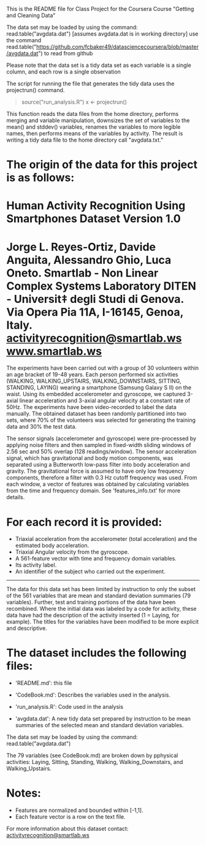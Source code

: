 
This is the README file for Class Project for the Coursera Course "Getting and Cleaning Data"

The data set may be loaded by using the command:
read.table("avgdata.dat")  [assumes avgdata.dat is in working directory]
use the command read.table("https://github.com/fcbaker49/datasciencecoursera/blob/master/avgdata.dat") to read from github

Please note that the data set is a tidy data set as each variable is a single column, and each row is a single observation 

The script for running the file that generates the tidy data uses the projectrun() command.
>source("run_analysis.R")
> x <- projectrun()

This function reads the data files from the home directory, performs merging and variable manipulation, downsizes the set of variables to the mean() and stddev() variables, renames the variables to more legible names, then performs means of the variables by activity. The result is writing a tidy data file to the home directory call "avgdata.txt."

The origin of the data for this project is as follows:
==================================================================
Human Activity Recognition Using Smartphones Dataset
Version 1.0
==================================================================
Jorge L. Reyes-Ortiz, Davide Anguita, Alessandro Ghio, Luca Oneto.
Smartlab - Non Linear Complex Systems Laboratory
DITEN - Universit‡ degli Studi di Genova.
Via Opera Pia 11A, I-16145, Genoa, Italy.
activityrecognition@smartlab.ws
www.smartlab.ws
==================================================================

The experiments have been carried out with a group of 30 volunteers within an age bracket of 19-48 years. Each person performed six activities (WALKING, WALKING_UPSTAIRS, WALKING_DOWNSTAIRS, SITTING, STANDING, LAYING) wearing a smartphone (Samsung Galaxy S II) on the waist. Using its embedded accelerometer and gyroscope, we captured 3-axial linear acceleration and 3-axial angular velocity at a constant rate of 50Hz. The experiments have been video-recorded to label the data manually. The obtained dataset has been randomly partitioned into two sets, where 70% of the volunteers was selected for generating the training data and 30% the test data. 

The sensor signals (accelerometer and gyroscope) were pre-processed by applying noise filters and then sampled in fixed-width sliding windows of 2.56 sec and 50% overlap (128 readings/window). The sensor acceleration signal, which has gravitational and body motion components, was separated using a Butterworth low-pass filter into body acceleration and gravity. The gravitational force is assumed to have only low frequency components, therefore a filter with 0.3 Hz cutoff frequency was used. From each window, a vector of features was obtained by calculating variables from the time and frequency domain. See 'features_info.txt' for more details. 

For each record it is provided:
======================================

- Triaxial acceleration from the accelerometer (total acceleration) and the estimated body acceleration.
- Triaxial Angular velocity from the gyroscope. 
- A 561-feature vector with time and frequency domain variables. 
- Its activity label. 
- An identifier of the subject who carried out the experiment.

*****************************************************
The data for this data set has been limited by instruction to only the subset of the 561 variables that are mean and standard deviation summaries (79 variables). Further, test and training portions of the data have been recombined. Where the initial data was labeled by a code for activity, these data have had the description of the activity inserted (1 = Laying, for example). The titles for the variables have been modified to be more explicit and descriptive. 

The dataset includes the following files:
=========================================

- 'README.md': this file

- 'CodeBook.md': Describes the variables used in the analysis.

- 'run_analysis.R': Code used in the analysis

- 'avgdata.dat': A new tidy data set prepared by instruction to be mean summaries of the selected mean and standard deviation variables.

The data set may be loaded by using the command:
read.table("avgdata.dat")

The 79 variables (see CodeBook.md) are broken down by pphysical activities: Laying, Sitting, Standing, Walking, Walking_Downstairs, and Walking_Upstairs.



Notes: 
======
- Features are normalized and bounded within [-1,1].
- Each feature vector is a row on the text file.

For more information about this dataset contact: activityrecognition@smartlab.ws


